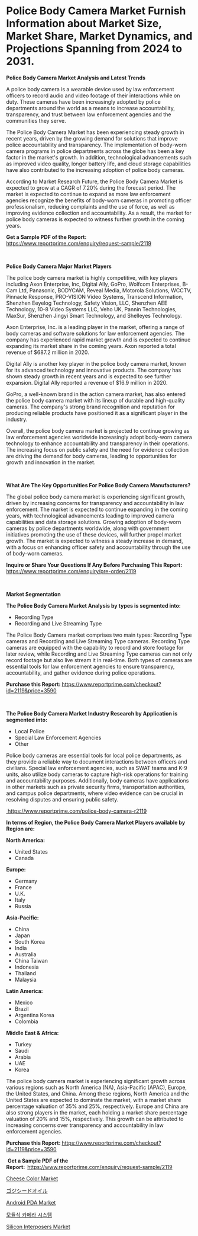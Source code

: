 <p><h1>Police Body Camera Market Furnish Information about Market Size, Market Share, Market Dynamics, and Projections Spanning from 2024 to 2031.</h1></p><p><strong>Police Body Camera Market Analysis and Latest Trends</strong></p>
<p><p>A police body camera is a wearable device used by law enforcement officers to record audio and video footage of their interactions while on duty. These cameras have been increasingly adopted by police departments around the world as a means to increase accountability, transparency, and trust between law enforcement agencies and the communities they serve.</p><p>The Police Body Camera Market has been experiencing steady growth in recent years, driven by the growing demand for solutions that improve police accountability and transparency. The implementation of body-worn camera programs in police departments across the globe has been a key factor in the market's growth. In addition, technological advancements such as improved video quality, longer battery life, and cloud storage capabilities have also contributed to the increasing adoption of police body cameras.</p><p>According to Market Research Future, the Police Body Camera Market is expected to grow at a CAGR of 7.20% during the forecast period. The market is expected to continue to expand as more law enforcement agencies recognize the benefits of body-worn cameras in promoting officer professionalism, reducing complaints and the use of force, as well as improving evidence collection and accountability. As a result, the market for police body cameras is expected to witness further growth in the coming years.</p></p>
<p><strong>Get a Sample PDF of the Report:&nbsp;</strong> <a href="https://www.reportprime.com/enquiry/request-sample/2119">https://www.reportprime.com/enquiry/request-sample/2119</a></p>
<p>&nbsp;</p>
<p><strong>Police Body Camera Major Market Players</strong></p>
<p><p>The police body camera market is highly competitive, with key players including Axon Enterprise, Inc, Digital Ally, GoPro, Wolfcom Enterprises, B-Cam Ltd, Panasonic, BODYCAM, Reveal Media, Motorola Solutions, WCCTV, Pinnacle Response, PRO-VISION Video Systems, Transcend Information, Shenzhen Eeyelog Technology, Safety Vision, LLC, Shenzhen AEE Technology, 10-8 Video Systems LLC, Veho UK, Pannin Technologies, MaxSur, Shenzhen Jingyi Smart Technology, and Shelleyes Technology.</p><p>Axon Enterprise, Inc. is a leading player in the market, offering a range of body cameras and software solutions for law enforcement agencies. The company has experienced rapid market growth and is expected to continue expanding its market share in the coming years. Axon reported a total revenue of $687.2 million in 2020.</p><p>Digital Ally is another key player in the police body camera market, known for its advanced technology and innovative products. The company has shown steady growth in recent years and is expected to see further expansion. Digital Ally reported a revenue of $16.9 million in 2020.</p><p>GoPro, a well-known brand in the action camera market, has also entered the police body camera market with its lineup of durable and high-quality cameras. The company's strong brand recognition and reputation for producing reliable products have positioned it as a significant player in the industry.</p><p>Overall, the police body camera market is projected to continue growing as law enforcement agencies worldwide increasingly adopt body-worn camera technology to enhance accountability and transparency in their operations. The increasing focus on public safety and the need for evidence collection are driving the demand for body cameras, leading to opportunities for growth and innovation in the market.</p></p>
<p>&nbsp;</p>
<p><strong>What Are The Key Opportunities For Police Body Camera Manufacturers?</strong></p>
<p><p>The global police body camera market is experiencing significant growth, driven by increasing concerns for transparency and accountability in law enforcement. The market is expected to continue expanding in the coming years, with technological advancements leading to improved camera capabilities and data storage solutions. Growing adoption of body-worn cameras by police departments worldwide, along with government initiatives promoting the use of these devices, will further propel market growth. The market is expected to witness a steady increase in demand, with a focus on enhancing officer safety and accountability through the use of body-worn cameras.</p></p>
<p><strong>Inquire or Share Your Questions If Any Before Purchasing This Report:</strong> <a href="https://www.reportprime.com/enquiry/pre-order/2119">https://www.reportprime.com/enquiry/pre-order/2119</a></p>
<p>&nbsp;</p>
<p><strong>Market Segmentation</strong></p>
<p><strong>The Police Body Camera Market Analysis by types is segmented into:</strong></p>
<p><ul><li>Recording Type</li><li>Recording and Live Streaming Type</li></ul></p>
<p><p>The Police Body Camera market comprises two main types: Recording Type cameras and Recording and Live Streaming Type cameras. Recording Type cameras are equipped with the capability to record and store footage for later review, while Recording and Live Streaming Type cameras can not only record footage but also live stream it in real-time. Both types of cameras are essential tools for law enforcement agencies to ensure transparency, accountability, and gather evidence during police operations.</p></p>
<p><strong>Purchase this Report:&nbsp;</strong><a href="https://www.reportprime.com/checkout?id=2119&price=3590">https://www.reportprime.com/checkout?id=2119&price=3590</a></p>
<p>&nbsp;</p>
<p><strong>The Police Body Camera Market Industry Research by Application is segmented into:</strong></p>
<p><ul><li>Local Police</li><li>Special Law Enforcement Agencies</li><li>Other</li></ul></p>
<p><p>Police body cameras are essential tools for local police departments, as they provide a reliable way to document interactions between officers and civilians. Special law enforcement agencies, such as SWAT teams and K-9 units, also utilize body cameras to capture high-risk operations for training and accountability purposes. Additionally, body cameras have applications in other markets such as private security firms, transportation authorities, and campus police departments, where video evidence can be crucial in resolving disputes and ensuring public safety.</p></p>
<p><a href="https://www.reportprime.com/police-body-camera-r2119">&nbsp;https://www.reportprime.com/police-body-camera-r2119</a></p>
<p><strong>In terms of Region, the Police Body Camera Market Players available by Region are:</strong></p>
<p>
    <p> <strong> North America: </strong>
        <ul>
            <li>United States</li>
            <li>Canada</li>
        </ul>
        </p> 
    <p> <strong> Europe: </strong>
        <ul>
            <li>Germany</li>
            <li>France</li>
            <li>U.K.</li>
            <li>Italy</li>
            <li>Russia</li>
        </ul>
        </p> 
    <p> <strong> Asia-Pacific: </strong>
        <ul>
            <li>China</li>
            <li>Japan</li>
            <li>South Korea</li>
            <li>India</li>
            <li>Australia</li>
            <li>China Taiwan</li>
            <li>Indonesia</li>
            <li>Thailand</li>
            <li>Malaysia</li>
        </ul>
        </p> 
    <p> <strong> Latin America: </strong>
        <ul>
            <li>Mexico</li>
            <li>Brazil</li>
            <li>Argentina Korea</li>
            <li>Colombia</li>
        </ul>
        </p> 
    <p> <strong> Middle East & Africa: </strong>
        <ul>
            <li>Turkey</li>
            <li>Saudi</li>
            <li>Arabia</li>
            <li>UAE</li>
            <li>Korea</li>
        </ul>
    </p>
    </p>
<p><p>The police body camera market is experiencing significant growth across various regions such as North America (NA), Asia-Pacific (APAC), Europe, the United States, and China. Among these regions, North America and the United States are expected to dominate the market, with a market share percentage valuation of 35% and 25%, respectively. Europe and China are also strong players in the market, each holding a market share percentage valuation of 20% and 15%, respectively. This growth can be attributed to increasing concerns over transparency and accountability in law enforcement agencies.</p></p>
<p><strong>Purchase this Report: </strong><a href="https://www.reportprime.com/checkout?id=2119&price=3590">https://www.reportprime.com/checkout?id=2119&price=3590</a></p>
<p>&nbsp;<strong>Get a Sample PDF of the Report:&nbsp;&nbsp;</strong><a href="https://www.reportprime.com/enquiry/request-sample/2119">https://www.reportprime.com/enquiry/request-sample/2119</a></p>
<p><strong></strong></p>
<p><p><a href="https://issuu.com/reportprime-2/docs/cheese-color-market-size-2030.pptx">Cheese Color Market</a></p><p><a href="https://github.com/marbadji/Market-Research-Report-List-1/blob/main/201129571997.md">ゴジシードオイル</a></p><p><a href="https://github.com/josesg55/Market-Research-Report-List-2/blob/main/android-pda-market.md">Android PDA Market</a></p><p><a href="https://github.com/victorsharp87978/Market-Research-Report-List-1/blob/main/287324569076.md">모듈식 카메라 시스템</a></p><p><a href="https://github.com/mancsybtousav/Market-Research-Report-List-2/blob/main/silicon-interposers-market.md">Silicon Interposers Market</a></p></p>